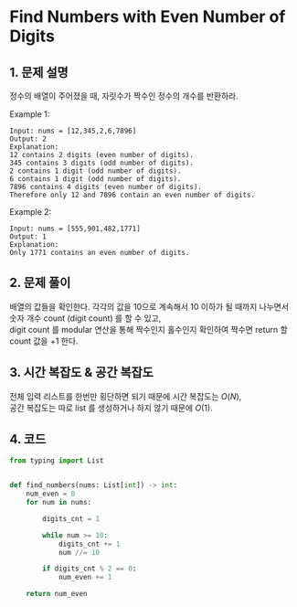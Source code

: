 # Find Numbers with Even Number of Digits

## 1. 문제 설명

정수의 배열이 주어졌을 때, 자릿수가 짝수인 정수의 개수를 반환하라.

Example 1:

```
Input: nums = [12,345,2,6,7896]
Output: 2
Explanation: 
12 contains 2 digits (even number of digits). 
345 contains 3 digits (odd number of digits). 
2 contains 1 digit (odd number of digits). 
6 contains 1 digit (odd number of digits). 
7896 contains 4 digits (even number of digits). 
Therefore only 12 and 7896 contain an even number of digits.
```

Example 2:

```
Input: nums = [555,901,482,1771]
Output: 1 
Explanation: 
Only 1771 contains an even number of digits.
```

## 2. 문제 풀이

배열의 값들을 확인한다. 각각의 값을 10으로 계속해서 10 이하가 될 때까지 나누면서 숫자 개수 count (digit count) 를 할 수 있고,  
digit count 를 modular 연산을 통해 짝수인지 홀수인지 확인하여 짝수면 return 할 count 값을 +1 한다.

## 3. 시간 복잡도 & 공간 복잡도

전체 입력 리스트를 한번만 횡단하면 되기 때문에 시간 복잡도는 $O(N)$,  
공간 복잡도는 따로 list 를 생성하거나 하지 않기 때문에 $O(1)$.

## 4. 코드

```python
from typing import List


def find_numbers(nums: List[int]) -> int:
    num_even = 0
    for num in nums:

        digits_cnt = 1

        while num >= 10:
            digits_cnt += 1
            num //= 10

        if digits_cnt % 2 == 0:
            num_even += 1

    return num_even
```
